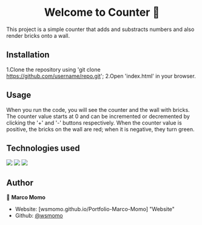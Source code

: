 <h1 align="center">Welcome to Counter 👋</h1>
<p>
</p>

This project  is a simple counter that adds and substracts numbers and also render bricks onto a wall.


## Installation

1.Clone the repository using 'git clone https://github.com/username/repo.git';
2.Open 'index.html' in your browser.

## Usage

When you run the code, you will see the counter and the wall with bricks. The counter value starts at 0 and can be incremented or decremented by clicking the '+' and '-' buttons respectively. When the counter value is positive, the bricks on the wall are red; when it is negative, they turn green.

## Technologies used

<img src="https://img.shields.io/badge/HTML5-E34F26?style=for-the-badge&logo=html5&logoColor=white">
<img src="https://img.shields.io/badge/CSS3-1572B6?style=for-the-badge&logo=css3&logoColor=white">
<img src="https://img.shields.io/badge/JavaScript-323330?style=for-the-badge&logo=javascript&logoColor=F7DF1E">

## Author

👤 **Marco Momo**

* Website: [wsmomo.github.io/Portfolio-Marco-Momo] "Website"
* Github: [@wsmomo](https://github.com/wsmomo)
